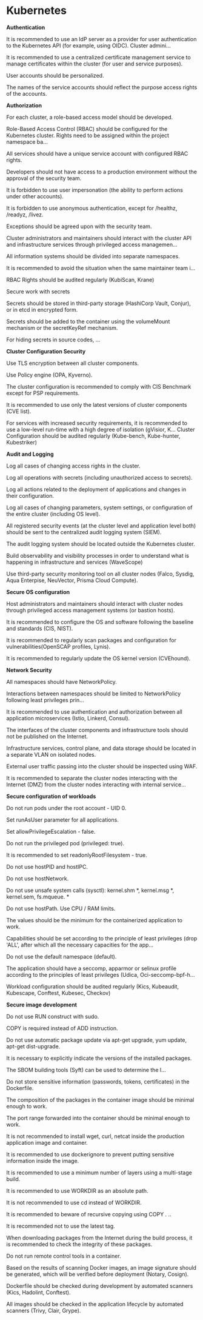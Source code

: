 # Kubernetes

**Authentication**&#x20;

It is recommended to use an IdP server as a provider for user authentication to the Kubernetes API (for example, using OIDC). Cluster admini...&#x20;

It is recommended to use a centralized certificate management service to manage certificates within the cluster (for user and service purposes).&#x20;

User accounts should be personalized.&#x20;

The names of the service accounts should reflect the purpose access rights of the accounts.&#x20;



**Authorization**&#x20;

For each cluster, a role-based access model should be developed.&#x20;

Role-Based Access Control (RBAC) should be configured for the Kubernetes cluster. Rights need to be assigned within the project namespace ba...

All services should have a unique service account with configured RBAC rights.&#x20;

Developers should not have access to a production environment without the approval of the security team.&#x20;

It is forbidden to use user impersonation (the ability to perform actions under other accounts).&#x20;

It is forbidden to use anonymous authentication, except for /healthz, /readyz, /livez.&#x20;

Exceptions should be agreed upon with the security team.

Cluster administrators and maintainers should interact with the cluster API and infrastructure services through privileged access managemen...&#x20;

All information systems should be divided into separate namespaces.&#x20;

It is recommended to avoid the situation when the same maintainer team i...&#x20;

RBAC Rights should be audited regularly (KubiScan, Krane)

Secure work with secrets

Secrets should be stored in third-party storage (HashiCorp Vault, Conjur), or in etcd in encrypted form.&#x20;

Secrets should be added to the container using the volumeMount mechanism or the secretKeyRef mechanism.&#x20;

For hiding secrets in source codes, ...&#x20;



**Cluster Configuration Security**&#x20;

Use TLS encryption between all cluster components.&#x20;

Use Policy engine (OPA, Kyverno).&#x20;

The cluster configuration is recommended to comply with CIS Benchmark except for PSP requirements.&#x20;

It is recommended to use only the latest versions of cluster components (CVE list).

For services with increased security requirements, it is recommended to use a low-level run-time with a high degree of isolation (gVisior, K... Cluster Configuration should be audited regularly (Kube-bench, Kube-hunter, Kubestriker)&#x20;



**Audit and Logging**&#x20;

Log all cases of changing access rights in the cluster.&#x20;

Log all operations with secrets (including unauthorized access to secrets).&#x20;

Log all actions related to the deployment of applications and changes in their configuration.&#x20;

Log all cases of changing parameters, system settings, or configuration of the entire cluster (including OS level).&#x20;

All registered security events (at the cluster level and application level both) should be sent to the centralized audit logging system (SIEM).&#x20;

The audit logging system should be located outside the Kubernetes cluster.&#x20;

Build observability and visibility processes in order to understand what is happening in infrastructure and services (WaveScope)&#x20;

Use third-party security monitoring tool on all cluster nodes (Falco, Sysdig, Aqua Enterpise, NeuVector, Prisma Cloud Compute).&#x20;



**Secure OS configuration**&#x20;

Host administrators and maintainers should interact with cluster nodes through privileged access management systems (or bastion hosts).&#x20;

It is recommended to configure the OS and software following the baseline and standards (CIS, NIST).&#x20;

It is recommended to regularly scan packages and configuration for vulnerabilities(OpenSCAP profiles, Lynis).&#x20;

It is recommended to regularly update the OS kernel version (CVEhound).&#x20;



**Network Security**&#x20;

All namespaces should have NetworkPolicy.&#x20;

Interactions between namespaces should be limited to NetworkPolicy following least privileges prin...&#x20;

It is recommended to use authentication and authorization between all application microservices (Istio, Linkerd, Consul).&#x20;

The interfaces of the cluster components and infrastructure tools should not be published on the Internet.&#x20;

Infrastructure services, control plane, and data storage should be located in a separate VLAN on isolated nodes.&#x20;

External user traffic passing into the cluster should be inspected using WAF.&#x20;

It is recommended to separate the cluster nodes interacting with the Internet (DMZ) from the cluster nodes interacting with internal service...&#x20;



**Secure configuration of workloads**&#x20;

Do not run pods under the root account - UID 0.&#x20;

Set runAsUser parameter for all applications.&#x20;

Set allowPrivilegeEscalation - false.&#x20;

Do not run the privileged pod (privileged: true).&#x20;

It is recommended to set readonlyRootFilesystem - true.&#x20;

Do not use hostPID and hostIPC.&#x20;

Do not use hostNetwork.&#x20;

Do not use unsafe system calls (sysctl): kernel.shm \*, kernel.msg \*, kernel.sem, fs.mqueue. \*&#x20;

Do not use hostPath. Use CPU / RAM limits.&#x20;

The values should be the minimum for the containerized application to work.&#x20;

Capabilities should be set according to the principle of least privileges (drop 'ALL', after which all the necessary capacities for the app...&#x20;

Do not use the default namespace (default).&#x20;

The application should have a seccomp, apparmor or selinux profile according to the principles of least privileges (Udica, Oci-seccomp-bpf-h...&#x20;

Workload configuration should be audited regularly (Kics, Kubeaudit, Kubescape, Conftest, Kubesec, Checkov)&#x20;



**Secure image development**&#x20;

Do not use RUN construct with sudo.&#x20;

COPY is required instead of ADD instruction.

Do not use automatic package update via apt-get upgrade, yum update, apt-get dist-upgrade.&#x20;

It is necessary to explicitly indicate the versions of the installed packages.&#x20;

The SBOM building tools (Syft) can be used to determine the l...&#x20;

Do not store sensitive information (passwords, tokens, certificates) in the Dockerfile.&#x20;

The composition of the packages in the container image should be minimal enough to work.&#x20;

The port range forwarded into the container should be minimal enough to work.&#x20;

It is not recommended to install wget, curl, netcat inside the production application image and container.&#x20;

It is recommended to use dockerignore to prevent putting sensitive information inside the image.&#x20;

It is recommended to use a minimum number of layers using a multi-stage build.&#x20;

It is recommended to use WORKDIR as an absolute path.&#x20;

It is not recommended to use cd instead of WORKDIR.&#x20;

It is recommended to beware of recursive copying using COPY . ..&#x20;

It is recommended not to use the latest tag.&#x20;

When downloading packages from the Internet during the build process, it is recommended to check the integrity of these packages.&#x20;

Do not run remote control tools in a container.&#x20;

Based on the results of scanning Docker images, an image signature should be generated, which will be verified before deployment (Notary, Cosign).&#x20;

Dockerfile should be checked during development by automated scanners (Kics, Hadolint, Conftest).&#x20;

All images should be checked in the application lifecycle by automated scanners (Trivy, Clair, Grype).
